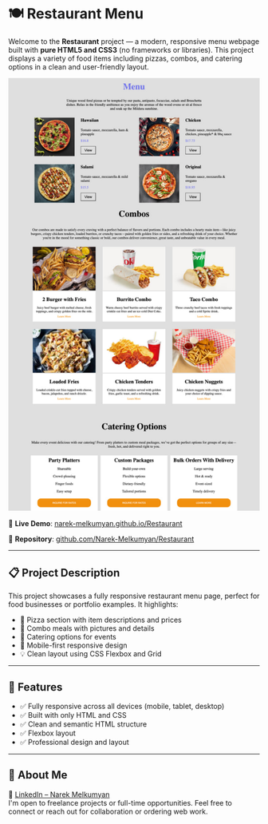 # 🍽️ Restaurant Menu

Welcome to the **Restaurant** project — a modern, responsive menu webpage built with **pure HTML5 and CSS3** (no frameworks or libraries). This project displays a variety of food items including pizzas, combos, and catering options in a clean and user-friendly layout.

![Project Preview](./project-image.jpg)

🔗 **Live Demo**: [narek-melkumyan.github.io/Restaurant](https://narek-melkumyan.github.io/Restaurant)

📂 **Repository**: [github.com/Narek-Melkumyan/Restaurant](https://github.com/Narek-Melkumyan/Restaurant)

---

## 📋 Project Description

This project showcases a fully responsive restaurant menu page, perfect for food businesses or portfolio examples. It highlights:

- 🍕 Pizza section with item descriptions and prices
- 🍟 Combo meals with pictures and details
- 🍱 Catering options for events
- 📱 Mobile-first responsive design
- 💡 Clean layout using CSS Flexbox and Grid

---

## 🚀 Features

- ✅ Fully responsive across all devices (mobile, tablet, desktop)
- ✅ Built with only HTML and CSS
- ✅ Clean and semantic HTML structure
- ✅ Flexbox layout
- ✅ Professional design and layout

---

## 💼 About Me

👤 [LinkedIn – Narek Melkumyan](https://www.linkedin.com/in/narek-melkumyan-60164a374/)  
I'm open to freelance projects or full-time opportunities. Feel free to connect or reach out for collaboration or ordering web work.
